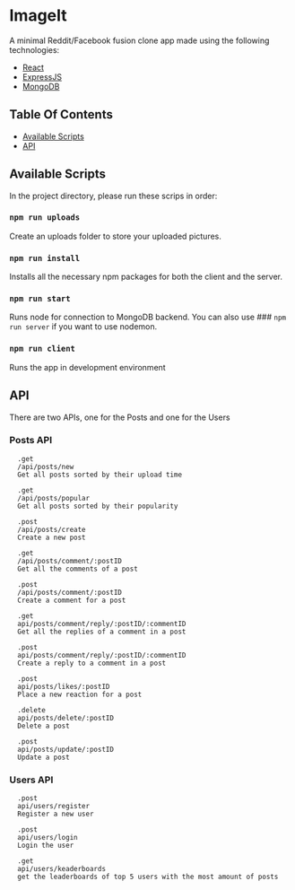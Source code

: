 # ImageIt
A minimal Reddit/Facebook fusion clone app made using the following technologies: 
* [React](https://facebook.github.io/react/)
* [ExpressJS](https://expressjs.com/)
* [MongoDB](https://www.mongodb.com/)

## Table Of Contents
* [Available Scripts](#available-scripts)
* [API](#api)

## Available Scripts

In the project directory, please run these scrips in order:

### `npm run uploads`

Create an uploads folder to store your uploaded pictures.<br>

### `npm run install`

Installs all the necessary npm packages for both the client and the server.

### `npm run start`

Runs node for connection to MongoDB backend.
You can also use ### `npm run server` if you want to use nodemon.

### `npm run client`

Runs the app in development environment

## API

There are two APIs, one for the Posts and one for the Users

### Posts API

```
  .get
  /api/posts/new
  Get all posts sorted by their upload time
  
  .get
  /api/posts/popular
  Get all posts sorted by their popularity
  
  .post
  /api/posts/create
  Create a new post
  
  .get
  /api/posts/comment/:postID
  Get all the comments of a post
  
  .post
  /api/posts/comment/:postID
  Create a comment for a post
  
  .get
  api/posts/comment/reply/:postID/:commentID
  Get all the replies of a comment in a post
  
  .post
  api/posts/comment/reply/:postID/:commentID
  Create a reply to a comment in a post
  
  .post
  api/posts/likes/:postID
  Place a new reaction for a post
  
  .delete
  api/posts/delete/:postID
  Delete a post
  
  .post
  api/posts/update/:postID
  Update a post
```

### Users API

```
  .post
  api/users/register
  Register a new user
  
  .post
  api/users/login
  Login the user
  
  .get
  api/users/keaderboards
  get the leaderboards of top 5 users with the most amount of posts
```
